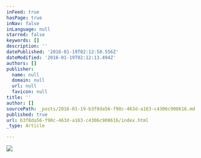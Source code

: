 ```yaml
---
inFeed: true
hasPage: true
inNav: false
inLanguage: null
starred: false
keywords: []
description: ''
datePublished: '2016-01-19T02:12:50.556Z'
dateModified: '2016-01-19T02:12:13.494Z'
authors: []
publisher:
  name: null
  domain: null
  url: null
  favicon: null
title: ''
author: []
sourcePath: _posts/2016-01-19-b3f8da56-f90c-463d-a163-c4306c908616.md
published: true
url: b3f8da56-f90c-463d-a163-c4306c908616/index.html
_type: Article

---
```

![](https://the-grid-user-content.s3-us-west-2.amazonaws.com/f05f1b25-b82a-4b80-8737-7515b707a3cf.jpg)